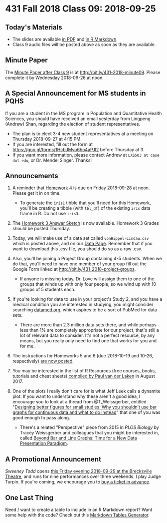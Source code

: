 # 431 Fall 2018 Class 09: 2018-09-25

## Today's Materials

- The slides are available [in PDF](https://github.com/THOMASELOVE/431-2018/blob/master/slides/class09/431_class-09-slides_2018.pdf) and [in R Markdown](https://raw.githubusercontent.com/THOMASELOVE/431-2018/master/slides/class09/431_class-09-slides_2018.Rmd).
- Class 9 audio files will be posted above as soon as they are available.

## Minute Paper

The [Minute Paper after Class 9](http://bit.ly/431-2018-minute09) is at http://bit.ly/431-2018-minute09. Please complete it by Wednesday 2018-09-26 at noon.

## A Special Announcement for MS students in PQHS

If you are a student in the MS program in Population and Quantitative Health Sciences, you should have received an email yesterday from Lingpeng (Andrew) Shan, regarding the election of student representatives. 

- The plan is to elect 3-4 new student representatives at a meeting on Thursday 2018-09-27 at 4:15 PM. 
- If you are interested, fill out the form at https://goo.gl/forms/1HcbJMyo6ho4aPJl2 before Thursday at 3.
- If you want more information, please contact Andrew at `LXS503 at case dot edu`, or Dr. Mendel Singer. Thanks!

## Announcements

1. A reminder that [Homework 4](https://github.com/THOMASELOVE/431-2018/tree/master/homework/Homework4) is due on Friday 2018-09-28 at noon. Please get it in on time. 
    - To generate the `iris1` tibble that you'll need for this Homework, you'll be creating a tibble (with `tbl_df`) of the existing `iris` data frame in R. Do not use `iris3`.

2. The [Homework 3 Answer Sketch](https://github.com/THOMASELOVE/431-2018/tree/master/homework/Homework3) is now available. Homework 3 Grades should be posted Thursday.

3. Today, we will make use of a data set called `vonHippel-Lindau.csv` which is posted above, and on our [Data Page](https://github.com/THOMASELOVE/431-2018-data). Remember that if you want to download this .csv file, you should do so as a raw .csv.

4. Also, you'll be joining a Project Group containing 4-5 students. When we do that, you'll need to have one member of your group fill out the Google Form linked at http://bit.ly/431-2018-project-groups. 
    - If anyone is missing today, Dr. Love will assign them to one of the groups that winds up with only four people, so we wind up with 10 groups of 5 students each.

5. If you're looking for data to use in your project's Study 2, and you have a medical condition you are interested in studying, you might consider searching [datamed.org](https://datamed.org/), which aspires to be a sort of PubMed for data sets. 
    - There are more than 2.3 million data sets there, and while perhaps less than 1% are completely appropriate for our project, that's still a lot of relevant data to consider. It's not a perfect resource, by any means, but you really only need to find one that works for you and for me.

6. The instructions for Homeworks 5 and 6 (due 2018-10-19 and 10-26, respectively) [are now posted](https://github.com/THOMASELOVE/431-2018/tree/master/homework).

7. You may be interested in the list of R Resources (free courses, books, tutorials and cheat sheets) [compiled by Paul van der Laken](https://paulvanderlaken.com/2017/08/10/r-resources-cheatsheets-tutorials-books/) in August 2017.

8. One of the plots I really don't care for is what Jeff Leek calls a dynamite plot. If you want to understand why these aren't a good idea, I encourage you to look at a thread from @T_Weissgerber, entitled "[Designing better figures for small studies: Why you shouldn’t use bar graphs for continuous data and what to do instead](https://threadreaderapp.com/thread/1040576802979233793.html)" that one of you was good enough to pass along. 
    - There's a related "Perspective" piece from 2015 in *PLOS Biology* by Tracey Weissgerber and colleagues that you might be interested in, called [Beyond Bar and Line Graphs: Time for a New Data Presentation Paradigm](https://journals.plos.org/plosbiology/article?id=10.1371/journal.pbio.1002128). 

## A Promotional Announcement

*Sweeney Todd* opens [this Friday evening 2018-09-29 at the Brecksville Theatre](https://github.com/THOMASELOVE/theater), and runs for nine performances over three weekends. I play Judge Turpin. If you're coming, we encourage you to [buy a ticket in advance](https://github.com/THOMASELOVE/theater).

## One Last Thing

Need / want to create a table to include in an R Markdown report? Want some help with the code? Check out this [Markdown Tables Generator](https://www.tablesgenerator.com/markdown_tables).

